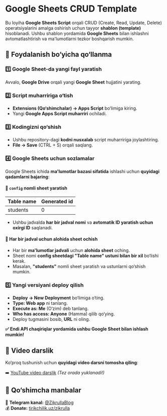 # Google Sheets CRUD Template

Bu loyiha **Google Sheets Script** orqali CRUD (Create, Read, Update, Delete) operatsiyalarini amalga oshirish uchun tayyor **shablon (template)** hisoblanadi. Ushbu shablon yordamida **Google Sheets** bilan ishlashni avtomatlashtirish va ma'lumotlarni tezkor boshqarish mumkin.

## 📌 Foydalanish bo‘yicha qo‘llanma

### 1️⃣ Google Sheet-da yangi fayl yaratish

Avvalo, **Google Drive** orqali yangi **Google Sheet** hujjatini yarating.

### 2️⃣ Script muharririga o‘tish

- **Extensions (Qo‘shimchalar) → Apps Script** bo‘limiga kiring.
- Yangi **Google Apps Script muharriri** ochiladi.

### 3️⃣ Kodingizni qo‘shish

- Ushbu repository-dagi **kodni nusxalab** script muharririga joylashtiring.
- **File → Save** (CTRL + S) orqali saqlang.

### 4️⃣ Google Sheets uchun sozlamalar

Google Sheets ichida **ma'lumotlar bazasi sifatida** ishlashi uchun **quyidagi qadamlarni bajaring**:

#### 🔹 `config` nomli sheet yaratish

| Table name | Generated id |
| ---------- | ------------ |
| students   | 0            |

- Ushbu jadvalda **har bir jadval nomi** va **avtomatik ID yaratish uchun oxirgi ID** saqlanadi.

#### 🔹 Har bir jadval uchun alohida sheet ochish

- Har bir **ma'lumotlar jadvali** uchun **alohida sheet** oching.
- Sheet nomi **config sheetdagi "Table name" ustuni bilan bir xil** bo‘lishi kerak.
- Masalan, **"students"** nomli sheet yaratish va ustunlarni qo‘shish mumkin.

### 5️⃣ Yangi versiyani deploy qilish

- **Deploy → New Deployment** bo‘limiga o‘ting.
- **Type: Web app** ni tanlang.
- **Execute as: Me** (O‘zim) deb tanlang.
- **Who has access: Anyone** (Hamma) qilib qo‘ying.
- Deploy tugmasini bosib, **URL** ni oling.

**✅ Endi API chaqiriqlar yordamida ushbu Google Sheet bilan ishlash mumkin!**

## 🎥 Video darslik

Ko‘proq tushunish uchun **quyidagi video darsni tomosha qiling**:

➡️ [YouTube video darslik](#) *(Tez orada yuklanadi!)*

## 🔗 Qo‘shimcha manbalar

📢 **Telegram kanal:** [@ZikrullaBlog](#)\
💰 **Donate:** [tirikchilik.uz/zikrulla](https://tirikchilik.uz/zikrulla)

